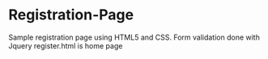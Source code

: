 # Registration-Page
Sample registration page using HTML5 and CSS. Form validation done with Jquery
register.html is home page
